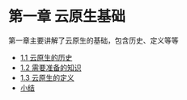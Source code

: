 # 第一章 云原生基础

第一章主要讲解了云原生的基础，包含历史、定义等等

* [1.1 云原生的历史](chapterA-01-Basic/A-1.1-cloud-native-history.md)
* [1.2 需要准备的知识](chapterA-01-Basic/A-1.2-introduction.md)
* [1.3 云原生的定义](chapterA-01-Basic/A-1.3-cloud-native-define.md)
* [小结](chapterA-01-Basic/END.md)
